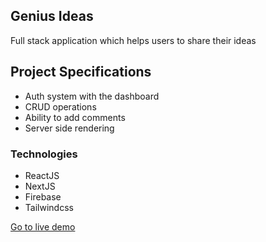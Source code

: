 ## Genius Ideas

Full stack application which helps users to share their ideas

## Project Specifications

- Auth system with the dashboard
- CRUD operations
- Ability to add comments
- Server side rendering

### Technologies

- ReactJS
- NextJS
- Firebase
- Tailwindcss

[Go to live demo](https://genius-ideas-5g9h4bool-dawid1190-gmailcom.vercel.app/)
